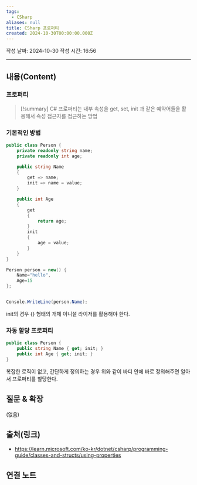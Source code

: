 ```yaml
---
tags:
  - CSharp
aliases: null
title: CSharp 프로퍼티
created: 2024-10-30T00:00:00.000Z
---
```

작성 날짜: 2024-10-30
작성 시간: 16:56


----
## 내용(Content)

### 프로퍼티

> [!summary]
> C# 프로퍼티는 내부 속성을 get, set, init 과 같은 예약어들을 활용해서 속성 접근자를 접근하는 방법


### 기본적인 방법

```csharp
public class Person {
    private readonly string name;
    private readonly int age;

    public string Name
    {
        get => name;
        init => name = value;
    }

    public int Age
    {
        get
        {
            return age;
        }
        init
        {
            age = value;
        }
    }
}
```

```csharp
Person person = new() {
    Name="hello",
    Age=15
};


Console.WriteLine(person.Name);
```

init의 경우 {} 형태의 개체 이니셜 라이저를 활용해야 한다.

### 자동 할당 프로퍼티

```csharp
public class Person {
    public string Name { get; init; }
    public int Age { get; init; }
}
```

복잡한 로직이 없고, 간단하게 정의하는 경우 위와 같이 바디 안에 바로 정의해주면 알아서 프로퍼티를 할당한다.
## 질문 & 확장

(없음)

## 출처(링크)

- https://learn.microsoft.com/ko-kr/dotnet/csharp/programming-guide/classes-and-structs/using-properties

## 연결 노트










